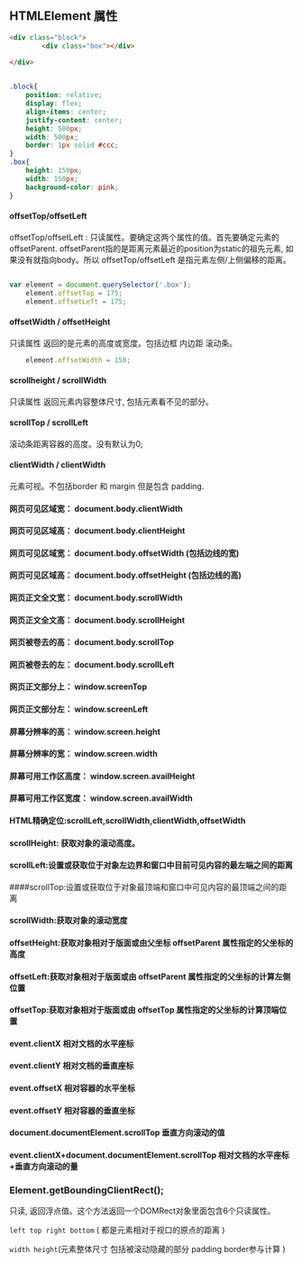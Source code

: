 
## HTMLElement 属性



```HTML
<div class="block">
		<div class="box"></div>
		
</div>
```

```CSS

.block{
	position: relative;
	display: flex;
	align-items: center;
	justify-content: center;
	height: 500px;
	width: 500px;
	border: 1px solid #ccc;
}
.box{
	height: 150px;
	width: 150px;
	background-color: pink;
}

```

#### offsetTop/offsetLeft

offsetTop/offsetLeft : 只读属性。要确定这两个属性的值。首先要确定元素的offsetParent. offsetParent指的是距离元素最近的position为static的祖先元素, 如果没有就指向body。所以 offsetTop/offsetLeft 是指元素左侧/上侧偏移的距离。

```JavaScript

var element = document.querySelector('.box');
	element.offsetTop = 175;
	element.offsetLeft = 175;

```

#### offsetWidth / offsetHeight

只读属性 返回的是元素的高度或宽度。包括边框 内边距 滚动条。

```JavaScript
	element.offsetWidth = 150;
```

#### scrollheight / scrollWidth
只读属性 返回元素内容整体尺寸, 包括元素看不见的部分。

#### scrollTop / scrollLeft 
滚动条距离容器的高度。没有默认为0;

#### clientWidth / clientWidth
元素可视。不包括border 和 margin 但是包含 padding.

 
#### 网页可见区域宽： document.body.clientWidth 
#### 网页可见区域高： document.body.clientHeight 
#### 网页可见区域宽： document.body.offsetWidth (包括边线的宽) 
#### 网页可见区域高： document.body.offsetHeight (包括边线的高) 
#### 网页正文全文宽： document.body.scrollWidth 
#### 网页正文全文高： document.body.scrollHeight 
#### 网页被卷去的高： document.body.scrollTop 
#### 网页被卷去的左： document.body.scrollLeft 
#### 网页正文部分上： window.screenTop 
#### 网页正文部分左： window.screenLeft 
#### 屏幕分辨率的高： window.screen.height 
#### 屏幕分辨率的宽： window.screen.width 
#### 屏幕可用工作区高度： window.screen.availHeight 
#### 屏幕可用工作区宽度： window.screen.availWidth 

#### HTML精确定位:scrollLeft,scrollWidth,clientWidth,offsetWidth 
#### scrollHeight: 获取对象的滚动高度。 
#### scrollLeft:设置或获取位于对象左边界和窗口中目前可见内容的最左端之间的距离 
####scrollTop:设置或获取位于对象最顶端和窗口中可见内容的最顶端之间的距离 
#### scrollWidth:获取对象的滚动宽度 
#### offsetHeight:获取对象相对于版面或由父坐标 offsetParent 属性指定的父坐标的高度 
#### offsetLeft:获取对象相对于版面或由 offsetParent 属性指定的父坐标的计算左侧位置  
#### offsetTop:获取对象相对于版面或由 offsetTop 属性指定的父坐标的计算顶端位置 
#### event.clientX 相对文档的水平座标 
#### event.clientY 相对文档的垂直座标 
#### event.offsetX 相对容器的水平坐标 
#### event.offsetY 相对容器的垂直坐标 
#### document.documentElement.scrollTop 垂直方向滚动的值 
#### event.clientX+document.documentElement.scrollTop 相对文档的水平座标+垂直方向滚动的量 

### Element.getBoundingClientRect(); 
只读, 返回浮点值。这个方法返回一个DOMRect对象里面包含6个只读属性。

`left top right bottom` ( 都是元素相对于视口的原点的距离 )

`width height`(元素整体尺寸 包括被滚动隐藏的部分 padding border参与计算 )






